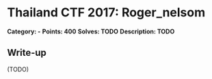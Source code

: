 # Thailand CTF 2017: Roger_nelsom

**Category: -**
**Points: 400**
**Solves: TODO**
**Description: TODO**

## Write-up

(TODO)

